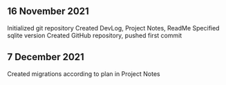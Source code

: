 ## 16 November 2021
Initialized git repository
Created DevLog, Project Notes, ReadMe
Specified sqlite version
Created GitHub repository, pushed first commit

## 7 December 2021
Created migrations according to plan in Project Notes
